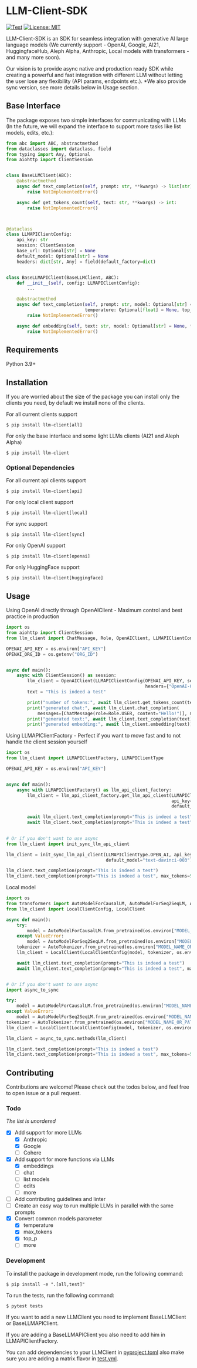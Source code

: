 # LLM-Client-SDK
[![Test](https://github.com/uripeled2/llm-client-sdk/actions/workflows/test.yml/badge.svg)](https://github.com/uripeled2/llm-client-sdk/actions/workflows/test.yml)
[![License: MIT](https://img.shields.io/github/license/uripeled2/llm-client-sdk.svg)](https://opensource.org/licenses/MIT)

LLM-Client-SDK is an SDK for seamless integration with generative AI large language models
(We currently support - OpenAI, Google, AI21, HuggingfaceHub, Aleph Alpha, Anthropic,
Local models with transformers - and many more soon).

Our vision is to provide async native and production ready SDK while creating 
a powerful and fast integration with different LLM without letting the user lose 
any flexibility (API params, endpoints etc.). *We also provide sync version, see
more details below in Usage section.

## Base Interface
The package exposes two simple interfaces for communicating with LLMs (In the future, we 
will expand the interface to support more tasks like list models, edits, etc.):
```python
from abc import ABC, abstractmethod
from dataclasses import dataclass, field
from typing import Any, Optional
from aiohttp import ClientSession


class BaseLLMClient(ABC):
    @abstractmethod
    async def text_completion(self, prompt: str, **kwargs) -> list[str]:
        raise NotImplementedError()

    async def get_tokens_count(self, text: str, **kwargs) -> int:
        raise NotImplementedError()



@dataclass
class LLMAPIClientConfig:
    api_key: str
    session: ClientSession
    base_url: Optional[str] = None
    default_model: Optional[str] = None
    headers: dict[str, Any] = field(default_factory=dict)


class BaseLLMAPIClient(BaseLLMClient, ABC):
    def __init__(self, config: LLMAPIClientConfig):
        ...

    @abstractmethod
    async def text_completion(self, prompt: str, model: Optional[str] = None, max_tokens: int | None = None,
                              temperature: Optional[float] = None, top_p: Optional[float] = None, **kwargs) -> list[str]:
        raise NotImplementedError()

    async def embedding(self, text: str, model: Optional[str] = None, **kwargs) -> list[float]:
        raise NotImplementedError()
```

## Requirements

Python 3.9+

## Installation
If you are worried about the size of the package you can install only the clients you need,
by default we install none of the clients.

For all current clients support
```console
$ pip install llm-client[all]
```
For only the base interface and some light LLMs clients (AI21 and Aleph Alpha)
```console
$ pip install llm-client
```
### Optional Dependencies
For all current api clients support
```console
$ pip install llm-client[api]
```
For only local client support
```console
$ pip install llm-client[local]
```
For sync support
```console
$ pip install llm-client[sync]
```
For only OpenAI support
```console
$ pip install llm-client[openai]
```
For only HuggingFace support
```console
$ pip install llm-client[huggingface]
```


## Usage

Using OpenAI directly through OpenAIClient - Maximum control and best practice in production
```python
import os
from aiohttp import ClientSession
from llm_client import ChatMessage, Role, OpenAIClient, LLMAPIClientConfig

OPENAI_API_KEY = os.environ["API_KEY"]
OPENAI_ORG_ID = os.getenv("ORG_ID")


async def main():
    async with ClientSession() as session:
        llm_client = OpenAIClient(LLMAPIClientConfig(OPENAI_API_KEY, session, default_model="text-davinci-003",
                                                     headers={"OpenAI-Organization": OPENAI_ORG_ID}))  # The headers are optional
        text = "This is indeed a test"

        print("number of tokens:", await llm_client.get_tokens_count(text))  # 5
        print("generated chat:", await llm_client.chat_completion(  
            messages=[ChatMessage(role=Role.USER, content="Hello!")], model="gpt-3.5-turbo"))  # ['Hi there! How can I assist you today?']
        print("generated text:", await llm_client.text_completion(text))  # [' string\n\nYes, this is a test string. Test strings are used to']
        print("generated embedding:", await llm_client.embedding(text))  # [0.0023064255, -0.009327292, ...]
```
Using LLMAPIClientFactory - Perfect if you want to move fast and to not handle the client session yourself
```python
import os
from llm_client import LLMAPIClientFactory, LLMAPIClientType

OPENAI_API_KEY = os.environ["API_KEY"]


async def main():
    async with LLMAPIClientFactory() as llm_api_client_factory:
        llm_client = llm_api_client_factory.get_llm_api_client(LLMAPIClientType.OPEN_AI,
                                                               api_key=OPENAI_API_KEY,
                                                               default_model="text-davinci-003")

        await llm_client.text_completion(prompt="This is indeed a test")
        await llm_client.text_completion(prompt="This is indeed a test", max_tokens=50)

        
# Or if you don't want to use async
from llm_client import init_sync_llm_api_client

llm_client = init_sync_llm_api_client(LLMAPIClientType.OPEN_AI, api_key=OPENAI_API_KEY,
                                      default_model="text-davinci-003")

llm_client.text_completion(prompt="This is indeed a test")
llm_client.text_completion(prompt="This is indeed a test", max_tokens=50)
```
Local model
```python
import os
from transformers import AutoModelForCausalLM, AutoModelForSeq2SeqLM, AutoTokenizer
from llm_client import LocalClientConfig, LocalClient

async def main():
    try:
        model = AutoModelForCausalLM.from_pretrained(os.environ["MODEL_NAME_OR_PATH"])
    except ValueError:
        model = AutoModelForSeq2SeqLM.from_pretrained(os.environ["MODEL_NAME_OR_PATH"])
    tokenizer = AutoTokenizer.from_pretrained(os.environ["MODEL_NAME_OR_PATH"])
    llm_client = LocalClient(LocalClientConfig(model, tokenizer, os.environ["TENSORS_TYPE"], os.environ["DEVICE"]))

    await llm_client.text_completion(prompt="This is indeed a test")
    await llm_client.text_completion(prompt="This is indeed a test", max_tokens=50)


# Or if you don't want to use async
import async_to_sync

try:
    model = AutoModelForCausalLM.from_pretrained(os.environ["MODEL_NAME_OR_PATH"])
except ValueError:
    model = AutoModelForSeq2SeqLM.from_pretrained(os.environ["MODEL_NAME_OR_PATH"])
tokenizer = AutoTokenizer.from_pretrained(os.environ["MODEL_NAME_OR_PATH"])
llm_client = LocalClient(LocalClientConfig(model, tokenizer, os.environ["TENSORS_TYPE"], os.environ["DEVICE"]))

llm_client = async_to_sync.methods(llm_client)

llm_client.text_completion(prompt="This is indeed a test")
llm_client.text_completion(prompt="This is indeed a test", max_tokens=50)
```

## Contributing

Contributions are welcome! Please check out the todos below, and feel free to open issue or a pull request.

### Todo
*The list is unordered*

- [x] Add support for more LLMs
  - [x] Anthropic
  - [x] Google
  - [ ] Cohere
- [x] Add support for more functions via LLMs 
  - [x] embeddings
  - [ ] chat
  - [ ] list models
  - [ ] edits
  - [ ] more
- [ ] Add contributing guidelines and linter
- [ ] Create an easy way to run multiple LLMs in parallel with the same prompts
- [x] Convert common models parameter
  - [x] temperature 
  - [x] max_tokens
  - [x] top_p
  - [ ] more

### Development
To install the package in development mode, run the following command:
```console
$ pip install -e ".[all,test]"
```
To run the tests, run the following command:
```console
$ pytest tests
```
If you want to add a new LLMClient you need to implement BaseLLMClient or BaseLLMAPIClient.

If you are adding a BaseLLMAPIClient you also need to add him in LLMAPIClientFactory.

You can add dependencies to your LLMClient in [pyproject.toml](pyproject.toml) also make sure you are adding a
matrix.flavor in [test.yml](.github%2Fworkflows%2Ftest.yml). 
